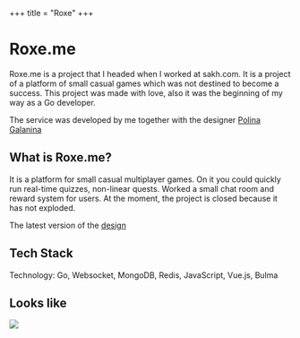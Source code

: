 +++ title = "Roxe"
+++

# Roxe.me

Roxe.me is a project that I headed when I worked at sakh.com. It is a project of a platform of small casual games which
was not destined to become a success. This project was made with love, also it was the beginning of my way as a Go
developer.

The service was developed by me together with the designer [Polina Galanina](https://www.behance.net/polberry)

## What is Roxe.me?

It is a platform for small casual multiplayer games. On it you could quickly run real-time quizzes, non-linear quests.
Worked a small chat room and reward system for users. At the moment, the project is closed because it has not exploded.

The latest version of the [design](https://www.behance.net/gallery/129976867/Roxeme-platforma-dlja-mini-igr)

## Tech Stack

Technology: Go, Websocket, MongoDB, Redis, JavaScript, Vue.js, Bulma

## Looks like

<img src="/img/roxe.me.gif" style="margin: 0;">